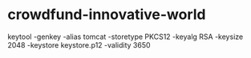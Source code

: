 # crowdfund-innovative-world



keytool -genkey -alias tomcat -storetype PKCS12 -keyalg RSA -keysize 2048 -keystore keystore.p12 -validity 3650

